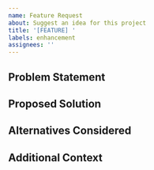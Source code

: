 ```yaml
---
name: Feature Request
about: Suggest an idea for this project
title: '[FEATURE] '
labels: enhancement
assignees: ''
---
```


## Problem Statement
<!-- Describe the problem this feature would solve -->

## Proposed Solution
<!-- Describe your proposed solution -->

## Alternatives Considered
<!-- Any alternative solutions you've considered -->

## Additional Context
<!-- Add any other context or screenshots about the feature request here -->
